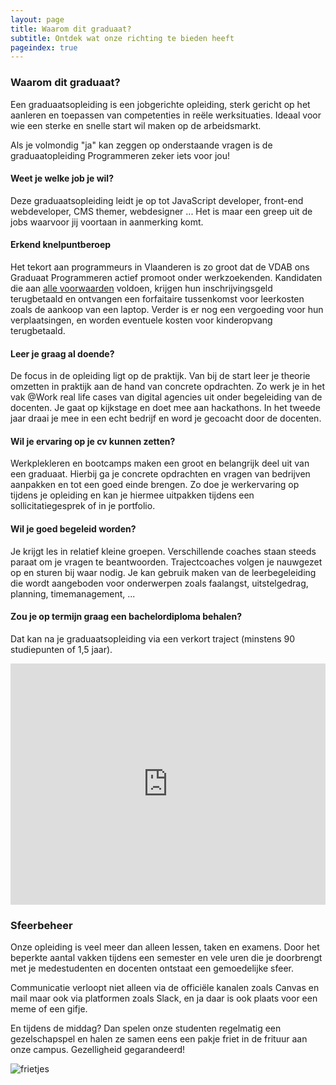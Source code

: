 ```yaml
---
layout: page
title: Waarom dit graduaat?
subtitle: Ontdek wat onze richting te bieden heeft
pageindex: true
---
```


### Waarom dit graduaat?
Een graduaatsopleiding is een jobgerichte opleiding, sterk gericht op het aanleren en toepassen van competenties in reële werksituaties. Ideaal voor wie een sterke en snelle start wil maken op de arbeidsmarkt.

Als je volmondig "ja" kan zeggen op onderstaande vragen is de graduaatopleiding Programmeren zeker iets voor jou!

#### Weet je welke job je wil?  
Deze graduaatsopleiding leidt je op tot JavaScript developer, front-end webdeveloper, CMS themer, webdesigner ... Het is maar een greep uit de jobs waarvoor jij voortaan in aanmerking komt.

#### Erkend knelpuntberoep
Het tekort aan programmeurs in Vlaanderen is zo groot dat de VDAB ons Graduaat Programmeren actief promoot onder werkzoekenden. Kandidaten die aan [alle voorwaarden](https://www.vdab.be/opleidingen/aanbod/750487/cursus/181992/Graduaat_programmeren_-_1ste_jaar-MARIAKERKE) voldoen, krijgen hun inschrijvingsgeld terugbetaald en ontvangen een forfaitaire tussenkomst voor leerkosten zoals de aankoop van een laptop. Verder is er nog een vergoeding voor hun verplaatsingen, en worden eventuele kosten voor kinderopvang terugbetaald.

#### Leer je graag al doende?
De focus in de opleiding ligt op de praktijk. Van bij de start leer je theorie omzetten in praktijk aan de hand van concrete opdrachten. Zo werk je in het vak @Work real life cases van digital agencies uit onder begeleiding van de docenten. Je gaat op kijkstage en doet mee aan hackathons. In het tweede jaar draai je mee in een echt bedrijf en word je gecoacht door de docenten.

#### Wil je ervaring op je cv kunnen zetten?
Werkplekleren en bootcamps maken een groot en belangrijk deel uit van een graduaat. Hierbij ga je concrete opdrachten en vragen van bedrijven aanpakken en tot een goed einde brengen. Zo doe je werkervaring op tijdens je opleiding en kan je hiermee uitpakken tijdens een sollicitatiegesprek of in je portfolio.

#### Wil je goed begeleid worden?
Je krijgt les in relatief kleine groepen. Verschillende coaches staan steeds paraat om je vragen te beantwoorden.  Trajectcoaches volgen je nauwgezet op en sturen bij waar nodig. Je kan gebruik maken van de leerbegeleiding die wordt aangeboden voor onderwerpen zoals faalangst, uitstelgedrag, planning, timemanagement, ...

#### Zou je op termijn graag een bachelordiploma behalen?
Dat kan na je graduaatsopleiding via een verkort traject (minstens 90 studiepunten of 1,5 jaar).

<iframe width="100%" height="386" src="https://www.youtube.com/embed/oZE6MQnM0cQ" frameborder="0" allow="accelerometer; autoplay; encrypted-media; gyroscope; picture-in-picture" allowfullscreen="false"></iframe>

### Sfeerbeheer

Onze opleiding is veel meer dan alleen lessen, taken en examens. Door het beperkte aantal vakken tijdens een semester en vele uren die je doorbrengt met je medestudenten en docenten ontstaat een gemoedelijke sfeer.

Communicatie verloopt niet alleen via de officiële kanalen zoals Canvas en mail maar ook via platformen zoals Slack, en ja daar is ook plaats voor een meme of een gifje.

En tijdens de middag? Dan spelen onze studenten regelmatig een gezelschapspel en halen ze samen eens een pakje friet in de frituur aan onze campus. Gezelligheid gegarandeerd!

![frietjes](https://pgmgent-1920-students.github.io/case1-pgm-website-baas-pgm-lenndery/src/images/headers/84078072_603508380481076_3086905867375738880_o.jpg)